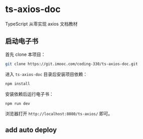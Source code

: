 # ts-axios-doc

TypeScript 从零实现 axios 文档教材

## 启动电子书

首先 clone 本项目：

```bash
git clone https://git.imooc.com/coding-330/ts-axios-doc.git
```

进入 `ts-axios-doc` 目录后安装项目依赖：

```bash
npm install
```

安装依赖后运行电子书：

```bash
npm run dev
```

浏览器打开 `http://localhost:8080/ts-axios/` 即可。



## add auto deploy
